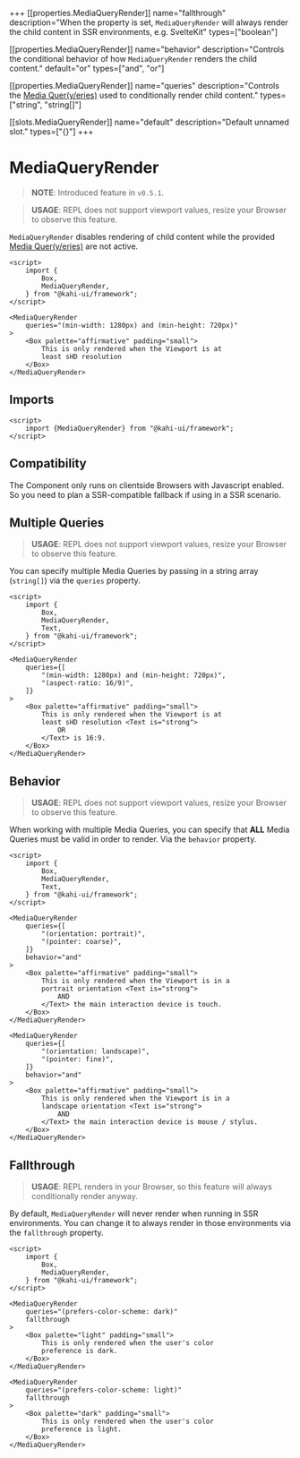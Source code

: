 +++
[[properties.MediaQueryRender]]
name="fallthrough"
description="When the property is set, `MediaQueryRender` will always render the child content in SSR environments, e.g. SvelteKit"
types=["boolean"]

[[properties.MediaQueryRender]]
name="behavior"
description="Controls the conditional behavior of how `MediaQueryRender` renders the child content."
default="or"
types=["and", "or"]

[[properties.MediaQueryRender]]
name="queries"
description="Controls the [Media Quer(y/eries)](https://developer.mozilla.org/en-US/docs/Web/CSS/@media) used to conditionally render child content."
types=["string", "string[]"]

[[slots.MediaQueryRender]]
name="default"
description="Default unnamed slot."
types=["{}"]
+++

# MediaQueryRender

> **NOTE**: Introduced feature in `v0.5.1`.

> **USAGE**: REPL does not support viewport values, resize your Browser to observe this feature.

`MediaQueryRender` disables rendering of child content while the provided [Media Quer(y/eries)](https://developer.mozilla.org/en-US/docs/Web/CSS/@media) are not active.

```svelte {title="MediaQueryRender Preview" mode="repl"}
<script>
    import {
        Box,
        MediaQueryRender,
    } from "@kahi-ui/framework";
</script>

<MediaQueryRender
    queries="(min-width: 1280px) and (min-height: 720px)"
>
    <Box palette="affirmative" padding="small">
        This is only rendered when the Viewport is at
        least sHD resolution
    </Box>
</MediaQueryRender>
```

## Imports

```svelte {title="MediaQueryRender Imports"}
<script>
    import {MediaQueryRender} from "@kahi-ui/framework";
</script>
```

## Compatibility

The Component only runs on clientside Browsers with Javascript enabled. So you need to plan a SSR-compatible fallback if using in a SSR scenario.

## Multiple Queries

> **USAGE**: REPL does not support viewport values, resize your Browser to observe this feature.

You can specify multiple Media Queries by passing in a string array (`string[]`) via the `queries` property.

```svelte {title="MediaQueryRender Multiple Queries" mode="repl"}
<script>
    import {
        Box,
        MediaQueryRender,
        Text,
    } from "@kahi-ui/framework";
</script>

<MediaQueryRender
    queries={[
        "(min-width: 1280px) and (min-height: 720px)",
        "(aspect-ratio: 16/9)",
    ]}
>
    <Box palette="affirmative" padding="small">
        This is only rendered when the Viewport is at
        least sHD resolution <Text is="strong">
            OR
        </Text> is 16:9.
    </Box>
</MediaQueryRender>
```

## Behavior

> **USAGE**: REPL does not support viewport values, resize your Browser to observe this feature.

When working with multiple Media Queries, you can specify that **ALL** Media Queries must be valid in order to render. Via the `behavior` property.

```svelte {title="MediaQueryRender Behavior" mode="repl"}
<script>
    import {
        Box,
        MediaQueryRender,
        Text,
    } from "@kahi-ui/framework";
</script>

<MediaQueryRender
    queries={[
        "(orientation: portrait)",
        "(pointer: coarse)",
    ]}
    behavior="and"
>
    <Box palette="affirmative" padding="small">
        This is only rendered when the Viewport is in a
        portrait orientation <Text is="strong">
            AND
        </Text> the main interaction device is touch.
    </Box>
</MediaQueryRender>

<MediaQueryRender
    queries={[
        "(orientation: landscape)",
        "(pointer: fine)",
    ]}
    behavior="and"
>
    <Box palette="affirmative" padding="small">
        This is only rendered when the Viewport is in a
        landscape orientation <Text is="strong">
            AND
        </Text> the main interaction device is mouse / stylus.
    </Box>
</MediaQueryRender>
```

## Fallthrough

> **USAGE**: REPL renders in your Browser, so this feature will always conditionally render anyway.

By default, `MediaQueryRender` will never render when running in SSR environments. You can change it to always render in those environments via the `fallthrough` property.

```svelte {title="MediaQueryRender Fallthrough" mode="repl"}
<script>
    import {
        Box,
        MediaQueryRender,
    } from "@kahi-ui/framework";
</script>

<MediaQueryRender
    queries="(prefers-color-scheme: dark)"
    fallthrough
>
    <Box palette="light" padding="small">
        This is only rendered when the user's color
        preference is dark.
    </Box>
</MediaQueryRender>

<MediaQueryRender
    queries="(prefers-color-scheme: light)"
    fallthrough
>
    <Box palette="dark" padding="small">
        This is only rendered when the user's color
        preference is light.
    </Box>
</MediaQueryRender>
```
